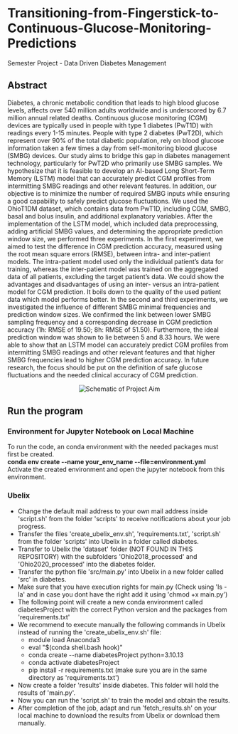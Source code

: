 # Transitioning-from-Fingerstick-to-Continuous-Glucose-Monitoring-Predictions
Semester Project - Data Driven Diabetes Management 

## Abstract 
Diabetes, a chronic metabolic condition that leads to high blood glucose levels, affects over 540 million adults worldwide and is underscored by 6.7 million annual related deaths. Continuous glucose monitoring (CGM) devices are typically used in people with type 1 diabetes (PwT1D) with readings every 1-15 minutes. People with type 2 diabetes (PwT2D), which represent over 90% of the total diabetic population, rely on blood glucose information taken a few times a day from self-monitoring blood glucose (SMBG) devices. Our study aims to bridge this gap in diabetes management technology, particularly for PwT2D who primarily use SMBG samples. We hypothesize that it is feasible to develop an AI-based Long Short-Term Memory (LSTM) model that can accurately predict CGM profiles from intermitting SMBG readings and other relevant features. In addition, our objective is to minimize the number of required SMBG inputs while ensuring a good capability to safely predict glucose fluctuations. We used the OhioT1DM dataset, which contains data from PwT1D, including CGM, SMBG, basal and bolus insulin, and additional explanatory variables. After the implementation of the LSTM model, which included data preprocessing, adding artificial SMBG values, and determining the appropriate prediction window size, we performed three experiments. In the first experiment, we aimed to test the difference in CGM prediction accuracy, measured using the root mean square errors (RMSE), between intra- and inter-patient models. The intra-patient model used only the individual patient’s data for training, whereas the inter-patient model was trained on the aggregated data of all patients, excluding the target patient’s data. We could show the advantages and disadvantages of using an inter- versus an intra-patient model for CGM prediction. It boils down to the quality of the used patient data which model performs better. In the second and third experiments, we investigated the influence of different SMBG minimal frequencies and prediction window sizes. We confirmed the link between lower SMBG sampling frequency and a corresponding decrease in CGM prediction accuracy (1h: RMSE of 19.50; 8h: RMSE of 51.50). Furthermore, the ideal prediction window was shown to lie between 5 and 8.33 hours. We were able to show that an LSTM model can accurately predict CGM profiles from intermitting SMBG readings and other relevant features and that higher SMBG frequencies lead to higher CGM prediction accuracy. In future research, the focus should be put on the definition of safe glucose fluctuations and the needed clinical accuracy of CGM prediction.

<p align="center">
  <img src="[https://github.com/waldyr/Sublime-Installer/blob/master/sublime_text.png?raw=true](https://github.com/pillerjulian/Transitioning-from-Fingerstick-to-Continuous-Glucose-Monitoring-Predictions/assets/125559438/077085fa-f79e-4c37-bae6-03271a03504b)" alt="Schematic of Project Aim"/>
</p>

## Run the program
### Environment for Jupyter Notebook on Local Machine
To run the code, an conda environment with the needed packages must first be created. <br />
**conda env create --name your_env_name --file=environment.yml** <br />
Activate the created environment and open the jupyter notebook from this environment. 

### Ubelix
- Change the default mail address to your own mail address inside 'script.sh' from the folder 'scripts' to receive notifications about your job progress.
- Transfer the files 'create_ubelix_env.sh', 'requirements.txt', 'script.sh' from the folder 'scripts' into Ubelix in a folder called diabetes.
- Transfer to Ubelix the 'dataset' folder (NOT FOUND IN THIS REPOSITORY) with the subfolders 'Ohio2018_processed' and 'Ohio2020_processed' into the diabetes folder.
- Transfer the python file 'src/main.py' into Ubelix in a new folder called 'src' in diabetes.
- Make sure that you have execution rights for main.py (Check using 'ls -la' and in case you dont have the right add it using 'chmod +x main.py')
- The following point will create a new conda environment called diabetesProject with the correct Python version and the packages from 'requirements.txt'
- We recommend to execute manually the following commands in Ubelix instead of running the 'create_ubelix_env.sh' file:
  - module load Anaconda3
  - eval "$(conda shell.bash hook)"
  - conda create --name diabetesProject python=3.10.13
  - conda activate diabetesProject
  - pip install -r requirements.txt (make sure you are in the same directory as 'requirements.txt')
- Now create a folder 'results' inside diabetes. This folder will hold the results of 'main.py'.
- Now you can run the 'script.sh' to train the model and obtain the results.
- After completion of the job, adapt and run 'fetch_results.sh' on your local machine to download the results from Ubelix or download them manually.
